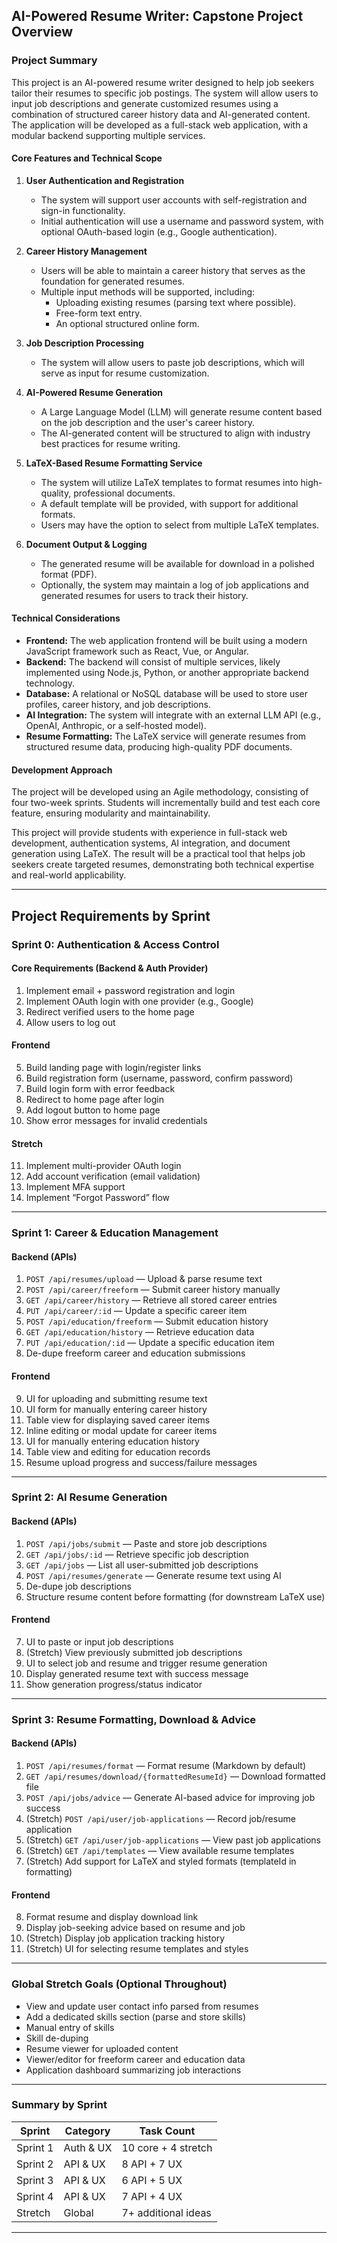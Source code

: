 ## **AI-Powered Resume Writer: Capstone Project Overview**

### **Project Summary**
This project is an AI-powered resume writer designed to help job seekers tailor their resumes to specific job postings. The system will allow users to input job descriptions and generate customized resumes using a combination of structured career history data and AI-generated content. The application will be developed as a full-stack web application, with a modular backend supporting multiple services.

#### **Core Features and Technical Scope**

1. **User Authentication and Registration**
   - The system will support user accounts with self-registration and sign-in functionality.
   - Initial authentication will use a username and password system, with optional OAuth-based login (e.g., Google authentication).

2. **Career History Management**
   - Users will be able to maintain a career history that serves as the foundation for generated resumes.
   - Multiple input methods will be supported, including:
     - Uploading existing resumes (parsing text where possible).
     - Free-form text entry.
     - An optional structured online form.

3. **Job Description Processing**
   - The system will allow users to paste job descriptions, which will serve as input for resume customization.

4. **AI-Powered Resume Generation**
   - A Large Language Model (LLM) will generate resume content based on the job description and the user's career history.
   - The AI-generated content will be structured to align with industry best practices for resume writing.

5. **LaTeX-Based Resume Formatting Service**
   - The system will utilize LaTeX templates to format resumes into high-quality, professional documents.
   - A default template will be provided, with support for additional formats.
   - Users may have the option to select from multiple LaTeX templates.

6. **Document Output & Logging**
   - The generated resume will be available for download in a polished format (PDF).
   - Optionally, the system may maintain a log of job applications and generated resumes for users to track their history.

#### **Technical Considerations**
- **Frontend:** The web application frontend will be built using a modern JavaScript framework such as React, Vue, or Angular.
- **Backend:** The backend will consist of multiple services, likely implemented using Node.js, Python, or another appropriate backend technology.
- **Database:** A relational or NoSQL database will be used to store user profiles, career history, and job descriptions.
- **AI Integration:** The system will integrate with an external LLM API (e.g., OpenAI, Anthropic, or a self-hosted model).
- **Resume Formatting:** The LaTeX service will generate resumes from structured resume data, producing high-quality PDF documents.

#### **Development Approach**
The project will be developed using an Agile methodology, consisting of four two-week sprints. Students will incrementally build and test each core feature, ensuring modularity and maintainability.

This project will provide students with experience in full-stack web development, authentication systems, AI integration, and document generation using LaTeX. The result will be a practical tool that helps job seekers create targeted resumes, demonstrating both technical expertise and real-world applicability.

---

## Project Requirements by Sprint

### Sprint 0: Authentication & Access Control

#### Core Requirements (Backend & Auth Provider)

1. Implement email + password registration and login
2. Implement OAuth login with one provider (e.g., Google)
3. Redirect verified users to the home page
4. Allow users to log out

#### Frontend

5. Build landing page with login/register links
6. Build registration form (username, password, confirm password)
7. Build login form with error feedback
8. Redirect to home page after login
9. Add logout button to home page
10. Show error messages for invalid credentials

#### Stretch

11. Implement multi-provider OAuth login
12. Add account verification (email validation)
13. Implement MFA support
14. Implement “Forgot Password” flow

---

### Sprint 1: Career & Education Management

#### Backend (APIs)

1. `POST /api/resumes/upload` — Upload & parse resume text
2. `POST /api/career/freeform` — Submit career history manually
3. `GET /api/career/history` — Retrieve all stored career entries
4. `PUT /api/career/:id` — Update a specific career item
5. `POST /api/education/freeform` — Submit education history
6. `GET /api/education/history` — Retrieve education data
7. `PUT /api/education/:id` — Update a specific education item
8. De-dupe freeform career and education submissions

#### Frontend

9. UI for uploading and submitting resume text
10. UI form for manually entering career history
11. Table view for displaying saved career items
12. Inline editing or modal update for career items
13. UI for manually entering education history
14. Table view and editing for education records
15. Resume upload progress and success/failure messages

---

### Sprint 2: AI Resume Generation

#### Backend (APIs)

1. `POST /api/jobs/submit` — Paste and store job descriptions
2. `GET /api/jobs/:id` — Retrieve specific job description
3. `GET /api/jobs` — List all user-submitted job descriptions
4. `POST /api/resumes/generate` — Generate resume text using AI
5. De-dupe job descriptions
6. Structure resume content before formatting (for downstream LaTeX use)

#### Frontend

7. UI to paste or input job descriptions
8. (Stretch) View previously submitted job descriptions
9. UI to select job and resume and trigger resume generation
10. Display generated resume text with success message
11. Show generation progress/status indicator

---

### Sprint 3: Resume Formatting, Download & Advice

#### Backend (APIs)

1. `POST /api/resumes/format` — Format resume (Markdown by default)
2. `GET /api/resumes/download/{formattedResumeId}` — Download formatted file
3. `POST /api/jobs/advice` — Generate AI-based advice for improving job success
4. (Stretch) `POST /api/user/job-applications` — Record job/resume application
5. (Stretch) `GET /api/user/job-applications` — View past job applications
6. (Stretch) `GET /api/templates` — View available resume templates
7. (Stretch) Add support for LaTeX and styled formats (templateId in formatting)

#### Frontend

8. Format resume and display download link
9. Display job-seeking advice based on resume and job
10. (Stretch) Display job application tracking history
11. (Stretch) UI for selecting resume templates and styles

---

### Global Stretch Goals (Optional Throughout)

* View and update user contact info parsed from resumes
* Add a dedicated skills section (parse and store skills)
* Manual entry of skills
* Skill de-duping
* Resume viewer for uploaded content
* Viewer/editor for freeform career and education data
* Application dashboard summarizing job interactions

---

### Summary by Sprint

| Sprint   | Category  | Task Count          |
| -------- | --------- | ------------------- |
| Sprint 1 | Auth & UX | 10 core + 4 stretch |
| Sprint 2 | API & UX  | 8 API + 7 UX        |
| Sprint 3 | API & UX  | 6 API + 5 UX        |
| Sprint 4 | API & UX  | 7 API + 4 UX        |
| Stretch  | Global    | 7+ additional ideas |

---
